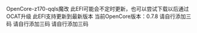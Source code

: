 OpenCore-z170-qqls魔改
此EFI可能会不定时更新，也可以尝试下载以后通过OCAT升级
此EFI支持更新到最新版本
当前OpenCore版本：0.7.8
请自行添加三码 请自行添加三码 请自行添加三码 


